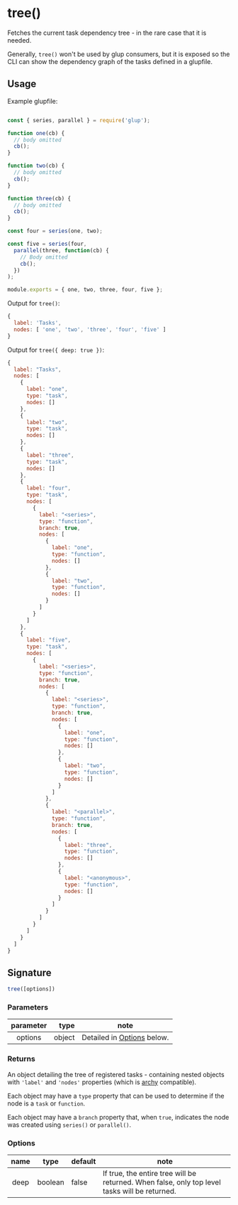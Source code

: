<!-- front-matter
id: tree
title: tree()
hide_title: true
sidebar_label: tree()
-->

# tree()

Fetches the current task dependency tree - in the rare case that it is needed.

Generally, `tree()` won't be used by glup consumers, but it is exposed so the CLI can show the dependency graph of the tasks defined in a glupfile.

## Usage

Example glupfile:
```js

const { series, parallel } = require('glup');

function one(cb) {
  // body omitted
  cb();
}

function two(cb) {
  // body omitted
  cb();
}

function three(cb) {
  // body omitted
  cb();
}

const four = series(one, two);

const five = series(four,
  parallel(three, function(cb) {
    // Body omitted
    cb();
  })
);

module.exports = { one, two, three, four, five };
```

Output for `tree()`:
```js
{
  label: 'Tasks',
  nodes: [ 'one', 'two', 'three', 'four', 'five' ]
}
```


Output for `tree({ deep: true })`:
```js
{
  label: "Tasks",
  nodes: [
    {
      label: "one",
      type: "task",
      nodes: []
    },
    {
      label: "two",
      type: "task",
      nodes: []
    },
    {
      label: "three",
      type: "task",
      nodes: []
    },
    {
      label: "four",
      type: "task",
      nodes: [
        {
          label: "<series>",
          type: "function",
          branch: true,
          nodes: [
            {
              label: "one",
              type: "function",
              nodes: []
            },
            {
              label: "two",
              type: "function",
              nodes: []
            }
          ]
        }
      ]
    },
    {
      label: "five",
      type: "task",
      nodes: [
        {
          label: "<series>",
          type: "function",
          branch: true,
          nodes: [
            {
              label: "<series>",
              type: "function",
              branch: true,
              nodes: [
                {
                  label: "one",
                  type: "function",
                  nodes: []
                },
                {
                  label: "two",
                  type: "function",
                  nodes: []
                }
              ]
            },
            {
              label: "<parallel>",
              type: "function",
              branch: true,
              nodes: [
                {
                  label: "three",
                  type: "function",
                  nodes: []
                },
                {
                  label: "<anonymous>",
                  type: "function",
                  nodes: []
                }
              ]
            }
          ]
        }
      ]
    }
  ]
}
```

## Signature

```js
tree([options])
```

### Parameters

| parameter | type | note |
|:--------------:|------:|--------|
| options | object | Detailed in [Options][options-section] below. |

### Returns

An object detailing the tree of registered tasks - containing nested objects with `'label'` and `'nodes'` properties (which is [archy][archy-external] compatible).

Each object may have a `type` property that can be used to determine if the node is a `task` or `function`.

Each object may have a `branch` property that, when `true`, indicates the node was created using `series()` or `parallel()`.

### Options

| name | type | default | note |
|:-------:|:-------:|------------|--------|
| deep | boolean | false | If true, the entire tree will be returned. When false, only top level tasks will be returned. |

[options-section]: #options
[archy-external]: https://www.npmjs.com/package/archy
